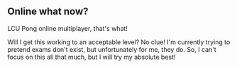 ## Online what now?
LCU Pong online multiplayer, that's what!

Will I get this working to an acceptable level? No clue! I'm currently trying to pretend exams don't exist, but unfortunately for me, they do. So, I can't focus on this all that much, but I will try my absolute best!